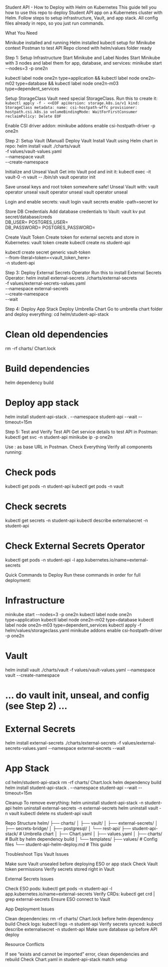 Student API - How to Deploy with Helm on Kubernetes
This guide tell you how to use this repo to deploy Student API app on a Kubernetes cluster with Helm. Follow steps to setup infrastructure, Vault, and app stack. All config files already in repo, so you just run commands.

What You Need

Minikube installed and running
Helm installed
kubectl setup for Minikube context
Postman to test API
Repo cloned with helm/values folder ready


Step 1: Setup Infrastructure
Start Minikube and Label Nodes
Start Minikube with 3 nodes and label them for app, database, and services:
minikube start --nodes=3 -p one2n

kubectl label node one2n type=application &&
kubectl label node one2n-m02 type=database &&
kubectl label node one2n-m03 type=dependent_services

Setup StorageClass
Vault need special StorageClass. Run this to create it:
`kubectl apply -f - <<EOF
apiVersion: storage.k8s.io/v1
kind: StorageClass
metadata:
  name: csi-hostpath-wffc
provisioner: hostpath.csi.k8s.io
volumeBindingMode: WaitForFirstConsumer
reclaimPolicy: Delete
EOF`

Enable CSI driver addon:
minikube addons enable csi-hostpath-driver -p one2n


Step 2: Setup Vault (Manual)
Deploy Vault
Install Vault using Helm chart in repo:
helm install vault ./charts/vault \
  -f values/vault-values.yaml \
  --namespace vault \
  --create-namespace

Initialize and Unseal Vault
Get into Vault pod and init it:
kubectl exec -it vault-0 -n vault -- /bin/sh
vault operator init

Save unseal keys and root token somewhere safe! Unseal Vault with:
vault operator unseal <key1>
vault operator unseal <key2>
vault operator unseal <key3>

Login and enable secrets:
vault login <root-token>
vault secrets enable -path=secret kv

Store DB Credentials
Add database credentials to Vault:
vault kv put secret/database/creds \
  DB_USER=<username> POSTGRES_USER=<username> \
  DB_PASSWORD=<password> POSTGRES_PASSWORD=<password>

Create Vault Token
Create token for external secrets and store in Kubernetes:
vault token create
kubectl create ns student-api

kubectl create secret generic vault-token \
  --from-literal=token=<vault_token_here> \
  -n student-api


Step 3: Deploy External Secrets Operator
Run this to install External Secrets Operator:
helm install external-secrets ./charts/external-secrets \
  -f values/external-secrets-values.yaml \
  --namespace external-secrets \
  --create-namespace \
  --wait


Step 4: Deploy App Stack
Deploy Umbrella Chart
Go to umbrella chart folder and deploy everything:
cd helm/student-api-stack

# Clean old dependencies
rm -rf charts/ Chart.lock

# Build dependencies
helm dependency build

# Deploy app stack
helm install student-api-stack . --namespace student-api --wait --timeout=15m


Step 5: Test and Verify
Test API
Get service details to test API in Postman:
kubectl get svc -n student-api
minikube ip -p one2n

Use <minikube-ip>:<node-port> as base URL in Postman.
Check Everything
Verify all components running:
# Check pods
kubectl get pods -n student-api
kubectl get pods -n vault

# Check secrets
kubectl get secrets -n student-api
kubectl describe externalsecret -n student-api

# Check External Secrets Operator
kubectl get pods -n student-api -l app.kubernetes.io/name=external-secrets


Quick Commands to Deploy
Run these commands in order for full deployment:
# Infrastructure
minikube start --nodes=3 -p one2n
kubectl label node one2n type=application
kubectl label node one2n-m02 type=database
kubectl label node one2n-m03 type=dependent_services
kubectl apply -f helm/values/storageclass.yaml
minikube addons enable csi-hostpath-driver -p one2n

# Vault
helm install vault ./charts/vault -f values/vault-values.yaml --namespace vault --create-namespace
# ... do vault init, unseal, and config (see Step 2) ...

# External Secrets
helm install external-secrets ./charts/external-secrets -f values/external-secrets-values.yaml --namespace external-secrets --wait

# App Stack
cd helm/student-api-stack
rm -rf charts/ Chart.lock
helm dependency build
helm install student-api-stack . --namespace student-api --wait --timeout=15m

Cleanup
To remove everything:
helm uninstall student-api-stack -n student-api
helm uninstall external-secrets -n external-secrets
helm uninstall vault -n vault
kubectl delete ns student-api vault


Repo Structure
helm/
├── charts/
│   ├── vault/
│   ├── external-secrets/
│   ├── secrets-bridge/
│   ├── postgresql/
│   └── rest-api/
├── student-api-stack/                # Umbrella chart
│   ├── Chart.yaml
│   ├── values.yaml
│   ├── charts/                       # Built by helm dependency build
│   └── templates/
├── values/                           # Config files
└── student-api-helm-deploy.md        # This guide


Troubleshoot Tips
Vault Issues

Make sure Vault unsealed before deploying ESO or app stack
Check Vault token permissions
Verify secrets stored right in Vault

External Secrets Issues

Check ESO pods: kubectl get pods -n student-api -l app.kubernetes.io/name=external-secrets
Verify CRDs: kubectl get crd | grep external-secrets
Ensure ESO connect to Vault

App Deployment Issues

Clean dependencies: rm -rf charts/ Chart.lock before helm dependency build
Check logs: kubectl logs -n student-api <pod-name>
Verify secrets synced: kubectl describe externalsecret -n student-api
Make sure database up before API deploy

Resource Conflicts

If see “exists and cannot be imported” error, clean dependencies and rebuild
Check Chart.yaml in student-api-stack match setup
